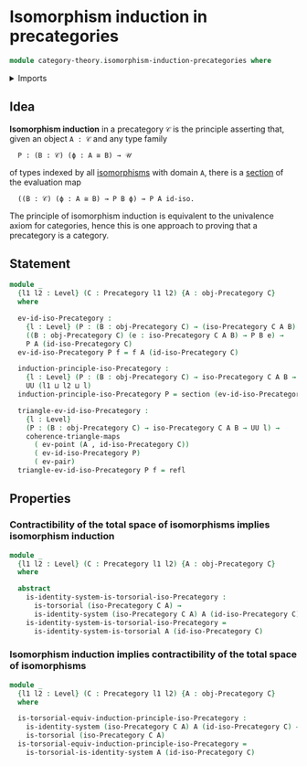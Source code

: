 # Isomorphism induction in precategories

```agda
module category-theory.isomorphism-induction-precategories where
```

<details><summary>Imports</summary>

```agda
open import category-theory.isomorphisms-in-precategories
open import category-theory.precategories

open import foundation.commuting-triangles-of-maps
open import foundation.dependent-pair-types
open import foundation.function-types
open import foundation.identity-systems
open import foundation.identity-types
open import foundation.sections
open import foundation.torsorial-type-families
open import foundation.universe-levels
```

</details>

## Idea

**Isomorphism induction** in a precategory `𝒞` is the principle asserting that,
given an object `A : 𝒞` and any type family

```text
  P : (B : 𝒞) (ϕ : A ≅ B) → 𝒰
```

of types indexed by all
[isomorphisms](category-theory.isomorphisms-in-categories.md) with domain `A`,
there is a [section](foundation.sections.md) of the evaluation map

```text
  ((B : 𝒞) (ϕ : A ≅ B) → P B ϕ) → P A id-iso.
```

The principle of isomorphism induction is equivalent to the univalence axiom for
categories, hence this is one approach to proving that a precategory is a
category.

## Statement

```agda
module _
  {l1 l2 : Level} (C : Precategory l1 l2) {A : obj-Precategory C}
  where

  ev-id-iso-Precategory :
    {l : Level} (P : (B : obj-Precategory C) → (iso-Precategory C A B) → UU l) →
    ((B : obj-Precategory C) (e : iso-Precategory C A B) → P B e) →
    P A (id-iso-Precategory C)
  ev-id-iso-Precategory P f = f A (id-iso-Precategory C)

  induction-principle-iso-Precategory :
    {l : Level} (P : (B : obj-Precategory C) → iso-Precategory C A B → UU l) →
    UU (l1 ⊔ l2 ⊔ l)
  induction-principle-iso-Precategory P = section (ev-id-iso-Precategory P)

  triangle-ev-id-iso-Precategory :
    {l : Level}
    (P : (B : obj-Precategory C) → iso-Precategory C A B → UU l) →
    coherence-triangle-maps
      ( ev-point (A , id-iso-Precategory C))
      ( ev-id-iso-Precategory P)
      ( ev-pair)
  triangle-ev-id-iso-Precategory P f = refl
```

## Properties

### Contractibility of the total space of isomorphisms implies isomorphism induction

```agda
module _
  {l1 l2 : Level} (C : Precategory l1 l2) {A : obj-Precategory C}
  where

  abstract
    is-identity-system-is-torsorial-iso-Precategory :
      is-torsorial (iso-Precategory C A) →
      is-identity-system (iso-Precategory C A) A (id-iso-Precategory C)
    is-identity-system-is-torsorial-iso-Precategory =
      is-identity-system-is-torsorial A (id-iso-Precategory C)
```

### Isomorphism induction implies contractibility of the total space of isomorphisms

```agda
module _
  {l1 l2 : Level} (C : Precategory l1 l2) {A : obj-Precategory C}
  where

  is-torsorial-equiv-induction-principle-iso-Precategory :
    is-identity-system (iso-Precategory C A) A (id-iso-Precategory C) →
    is-torsorial (iso-Precategory C A)
  is-torsorial-equiv-induction-principle-iso-Precategory =
    is-torsorial-is-identity-system A (id-iso-Precategory C)
```
